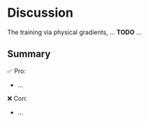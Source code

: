 Discussion
=======================

The training via physical gradients, 
... **TODO** ...

## Summary

✅ Pro: 
- ...

❌ Con: 
- ...

